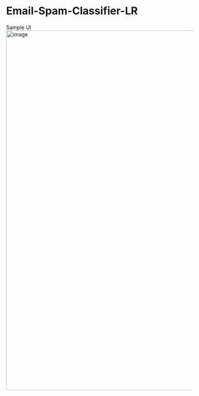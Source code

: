 # Email-Spam-Classifier-LR
Sample UI
<img width="1919" height="969" alt="image" src="https://github.com/user-attachments/assets/b7ca7d59-de9d-45ac-b299-a3f84e4904c2" />
